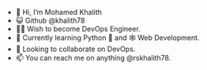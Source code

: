 - 👋 Hi, I’m Mohamed Khalith
- 😺 Github @khalith78
- 👨‍💻 Wish to become DevOps Engineer.
- 🌱 Currently learning Python 🐍 and 🕸 Web Development.
- 💞 Looking to collaborate on DevOps.
- 📫 You can reach me on anything @rskhalith78.

<!---
khalith78/khalith78 is a ✨ special ✨ repository because its `README.md` (this file) appears on your GitHub profile.
You can click the Preview link to take a look at your changes.
--->
